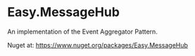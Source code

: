 # Easy.MessageHub
An implementation of the Event Aggregator Pattern.

Nuget at: https://www.nuget.org/packages/Easy.MessageHub
